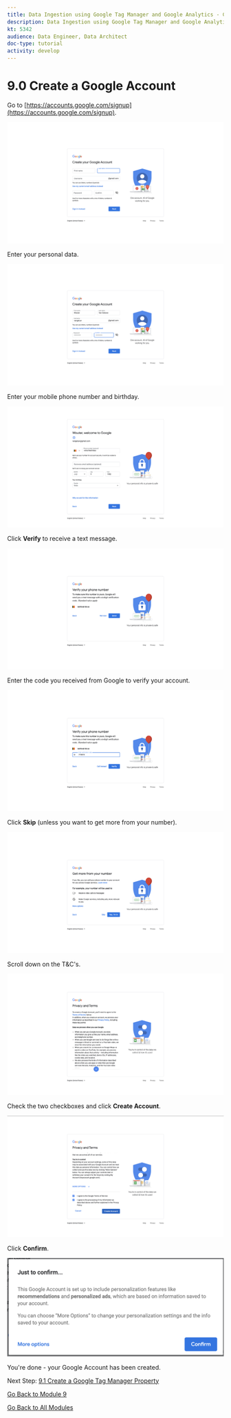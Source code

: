```yaml
---
title: Data Ingestion using Google Tag Manager and Google Analytics - Create a Google Account
description: Data Ingestion using Google Tag Manager and Google Analytics - Create a Google Account
kt: 5342
audience: Data Engineer, Data Architect
doc-type: tutorial
activity: develop
---
```

# 9.0 Create a Google Account

Go to [https://accounts.google.com/signup](https://accounts.google.com/signup).

![Google Tag Manager Setup](./images/1.png)

Enter your personal data.

![Google Tag Manager Setup](./images/2.png)

Enter your mobile phone number and birthday.

![Google Tag Manager Setup](./images/3.png)

Click **Verify** to receive a text message.

![Google Tag Manager Setup](./images/4.png)

Enter the code you received from Google to verify your account.

![Google Tag Manager Setup](./images/5.png)

Click **Skip** (unless you want to get more from your number).

![Google Tag Manager Setup](./images/6.png)

Scroll down on the T&C's.

![Google Tag Manager Setup](./images/7.png)

Check the two checkboxes and click **Create Account**.

![Google Tag Manager Setup](./images/8.png)

Click **Confirm**.

![Google Tag Manager Setup](./images/9.png)

You're done - your Google Account has been created.

Next Step: [9.1 Create a Google Tag Manager Property](./ex1.md)

[Go Back to Module 9](./data-ingestion-using-google-tag-manager-and-google-analytics.md)

[Go Back to All Modules](../../overview.md)

